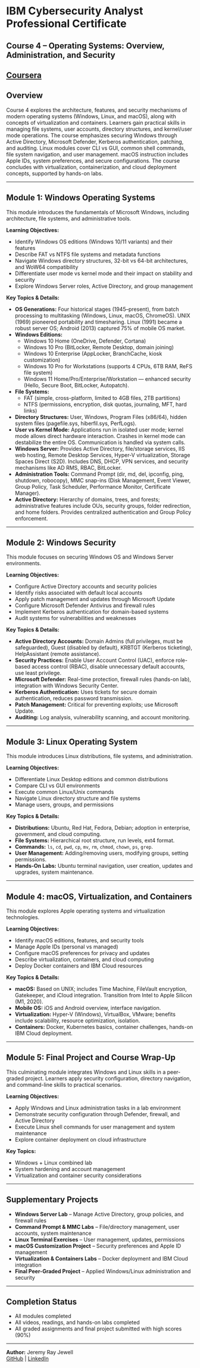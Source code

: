 # IBM Cybersecurity Analyst Professional Certificate  
## Course 4 – Operating Systems: Overview, Administration, and Security  

[Coursera](https://www.coursera.org/learn/operating-systems-overview-administration-security/home/module/1)  
---

## Overview  
Course 4 explores the architecture, features, and security mechanisms of modern operating systems (Windows, Linux, and macOS), along with concepts of virtualization and containers. Learners gain practical skills in managing file systems, user accounts, directory structures, and kernel/user mode operations. The course emphasizes securing Windows through Active Directory, Microsoft Defender, Kerberos authentication, patching, and auditing. Linux modules cover CLI vs GUI, common shell commands, file system navigation, and user management. macOS instruction includes Apple IDs, system preferences, and secure configurations. The course concludes with virtualization, containerization, and cloud deployment concepts, supported by hands-on labs.  

---

## Module 1: Windows Operating Systems  
This module introduces the fundamentals of Microsoft Windows, including architecture, file systems, and administrative tools.  

**Learning Objectives:**  
- Identify Windows OS editions (Windows 10/11 variants) and their features  
- Describe FAT vs NTFS file systems and metadata functions  
- Navigate Windows directory structures, 32-bit vs 64-bit architectures, and WoW64 compatibility  
- Differentiate user mode vs kernel mode and their impact on stability and security  
- Explore Windows Server roles, Active Directory, and group management  

**Key Topics & Details:**  
- **OS Generations:** Four historical stages (1945–present), from batch processing to multitasking (Windows, Linux, macOS, ChromeOS). UNIX (1969) pioneered portability and timesharing. Linux (1991) became a robust server OS; Android (2013) captured 75% of mobile OS market.  
- **Windows Editions:**  
  - Windows 10 Home (OneDrive, Defender, Cortana)  
  - Windows 10 Pro (BitLocker, Remote Desktop, domain joining)  
  - Windows 10 Enterprise (AppLocker, BranchCache, kiosk customization)  
  - Windows 10 Pro for Workstations (supports 4 CPUs, 6TB RAM, ReFS file system)  
  - Windows 11 Home/Pro/Enterprise/Workstation — enhanced security (Hello, Secure Boot, BitLocker, Autopatch).  
- **File Systems:**  
  - FAT (simple, cross-platform, limited to 4GB files, 2TB partitions)  
  - NTFS (permissions, encryption, disk quotas, journaling, MFT, hard links)  
- **Directory Structures:** User, Windows, Program Files (x86/64), hidden system files (pagefile.sys, hiberfil.sys, PerfLogs).  
- **User vs Kernel Mode:** Applications run in isolated user mode; kernel mode allows direct hardware interaction. Crashes in kernel mode can destabilize the entire OS. Communication is handled via system calls.  
- **Windows Server:** Provides Active Directory, file/storage services, IIS web hosting, Remote Desktop Services, Hyper-V virtualization, Storage Spaces Direct (S2D). Includes DNS, DHCP, VPN services, and security mechanisms like AD RMS, RBAC, BitLocker.  
- **Administration Tools:** Command Prompt (dir, md, del, ipconfig, ping, shutdown, robocopy), MMC snap-ins (Disk Management, Event Viewer, Group Policy, Task Scheduler, Performance Monitor, Certificate Manager).  
- **Active Directory:** Hierarchy of domains, trees, and forests; administrative features include OUs, security groups, folder redirection, and home folders. Provides centralized authentication and Group Policy enforcement.  

---

## Module 2: Windows Security  
This module focuses on securing Windows OS and Windows Server environments.  

**Learning Objectives:**  
- Configure Active Directory accounts and security policies  
- Identify risks associated with default local accounts  
- Apply patch management and updates through Microsoft Update  
- Configure Microsoft Defender Antivirus and firewall rules  
- Implement Kerberos authentication for domain-based systems  
- Audit systems for vulnerabilities and weaknesses  

**Key Topics & Details:**  
- **Active Directory Accounts:** Domain Admins (full privileges, must be safeguarded), Guest (disabled by default), KRBTGT (Kerberos ticketing), HelpAssistant (remote assistance).  
- **Security Practices:** Enable User Account Control (UAC), enforce role-based access control (RBAC), disable unnecessary default accounts, use least privilege.  
- **Microsoft Defender:** Real-time protection, firewall rules (hands-on lab), integration with Windows Security Center.  
- **Kerberos Authentication:** Uses tickets for secure domain authentication, reduces password transmission.  
- **Patch Management:** Critical for preventing exploits; use Microsoft Update.  
- **Auditing:** Log analysis, vulnerability scanning, and account monitoring.  

---

## Module 3: Linux Operating System  
This module introduces Linux distributions, file systems, and administration.  

**Learning Objectives:**  
- Differentiate Linux Desktop editions and common distributions  
- Compare CLI vs GUI environments  
- Execute common Linux/Unix commands  
- Navigate Linux directory structure and file systems  
- Manage users, groups, and permissions  

**Key Topics & Details:**  
- **Distributions:** Ubuntu, Red Hat, Fedora, Debian; adoption in enterprise, government, and cloud computing.  
- **File Systems:** Hierarchical root structure, run levels, ext4 format.  
- **Commands:** `ls`, `cd`, `pwd`, `cp`, `mv`, `rm`, `chmod`, `chown`, `ps`, `grep`.  
- **User Management:** Adding/removing users, modifying groups, setting permissions.  
- **Hands-On Labs:** Ubuntu terminal navigation, user creation, updates and upgrades, system maintenance.  

---

## Module 4: macOS, Virtualization, and Containers  
This module explores Apple operating systems and virtualization technologies.  

**Learning Objectives:**  
- Identify macOS editions, features, and security tools  
- Manage Apple IDs (personal vs managed)  
- Configure macOS preferences for privacy and updates  
- Describe virtualization, containers, and cloud computing  
- Deploy Docker containers and IBM Cloud resources  

**Key Topics & Details:**  
- **macOS:** Based on UNIX; includes Time Machine, FileVault encryption, Gatekeeper, and iCloud integration. Transition from Intel to Apple Silicon (M1, 2020).  
- **Mobile OS:** iOS and Android overview, interface navigation.  
- **Virtualization:** Hyper-V (Windows), VirtualBox, VMware; benefits include scalability, resource optimization, isolation.  
- **Containers:** Docker, Kubernetes basics, container challenges, hands-on IBM Cloud deployment.  

---

## Module 5: Final Project and Course Wrap-Up  
This culminating module integrates Windows and Linux skills in a peer-graded project. Learners apply security configuration, directory navigation, and command-line skills to practical scenarios.  

**Learning Objectives:**  
- Apply Windows and Linux administration tasks in a lab environment  
- Demonstrate security configuration through Defender, firewall, and Active Directory  
- Execute Linux shell commands for user management and system maintenance  
- Explore container deployment on cloud infrastructure  

**Key Topics:**  
- Windows + Linux combined lab  
- System hardening and account management  
- Virtualization and container security considerations  

---

## Supplementary Projects  
- **Windows Server Lab** – Manage Active Directory, group policies, and firewall rules  
- **Command Prompt & MMC Labs** – File/directory management, user accounts, system maintenance  
- **Linux Terminal Exercises** – User management, updates, permissions  
- **macOS Customization Project** – Security preferences and Apple ID management  
- **Virtualization & Containers Labs** – Docker deployment and IBM Cloud integration  
- **Final Peer-Graded Project** – Applied Windows/Linux administration and security  

---

## Completion Status  
- All modules completed  
- All videos, readings, and hands-on labs completed  
- All graded assignments and final project submitted with high scores (90%)  

---

**Author:** Jeremy Ray Jewell  
[GitHub](https://github.com/jeremyrayjewell) | [LinkedIn](https://www.linkedin.com/in/jeremyrayjewell)
